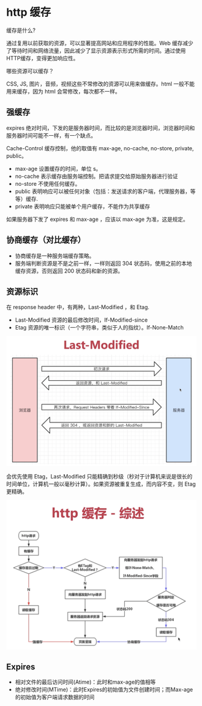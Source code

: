 # http 缓存

缓存是什么?

通过复用以前获取的资源，可以显著提高网站和应用程序的性能。Web 缓存减少了等待时间和网络流量，因此减少了显示资源表示形式所需的时间。通过使用 HTTP缓存，变得更加响应性。

哪些资源可以缓存？

CSS, JS, 图片，音频，视频这些不常修改的资源可以用来做缓存。html 一般不能用来缓存，因为 html 会常修改，每次都不一样。

## 强缓存

expires 绝对时间，下发的是服务器时间，而比较的是浏览器时间，浏览器时间和服务器时间可能不一样，有一个缺点。

Cache-Control 缓存控制，他的取值有 max-age, no-cache, no-store, private, public。

- max-age 设置缓存的时间，单位 s。
- no-cache 表示缓存由服务端控制。把请求提交给原始服务器进行验证
- no-store 不使用任何缓存。
- public 表明响应可以被任何对象（包括：发送请求的客户端，代理服务器，等等）缓存.
- private 表明响应只能被单个用户缓存，不能作为共享缓存

如果服务器下发了 expires 和 max-age ，应该以 max-age 为准，这是规定。
## 协商缓存（对比缓存）

- 协商缓存是一种服务端缓存策略。
- 服务端判断资源是不是之前一样，一样则返回 304 状态码，使用之前的本地缓存资源，否则返回 200 状态码和新的资源。

## 资源标识

在 response header 中，有两种，Last-Modified ，和 Etag.

- Last-Modified 资源的最后修改时间，If-Modified-since
- Etag 资源的唯一标识（一个字符串，类似于人的指纹）。If-None-Match

![last-modified](./images/last-modified.png)

会优先使用 Etag，Last-Modified 只能精确到秒级（秒对于计算机来说是很长的时间单位，计算机一般以毫秒计算）。如果资源被重复生成，而内容不变，则 Etag 更精确。

![http缓存.png](./images/http缓存.png)


## Expires

- 相对文件的最后访问时间(Atime)：此时和max-age的值相等
- 绝对修改时间(MTime)：此时Expires的初始值为文件创建时间；而Max-age的初始值为客户端请求数据的时间
